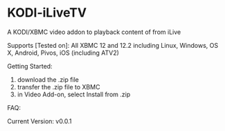 KODI-iLiveTV
===============

A KODI/XBMC video addon to playback content of from iLive

Supports [Tested on]:
All XBMC 12 and 12.2 including Linux, Windows, OS X, Android, Pivos, iOS (including ATV2)


Getting Started:
1) download the .zip file
2) transfer the .zip file to XBMC
3) in Video Add-on, select Install from .zip


FAQ:


Current Version:
v0.0.1



